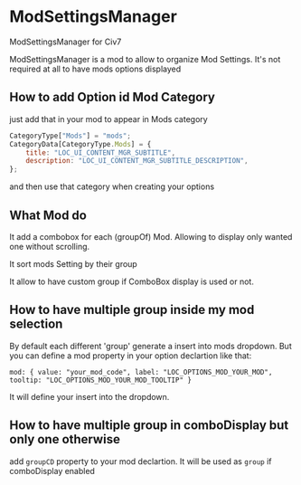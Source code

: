 # ModSettingsManager
ModSettingsManager for Civ7

ModSettingsManager is a mod to allow to organize Mod Settings. It's not required at all to have mods options displayed

## How to add Option id Mod Category

just add that in your mod to appear in Mods category

````javascript
CategoryType["Mods"] = "mods";
CategoryData[CategoryType.Mods] = {
    title: "LOC_UI_CONTENT_MGR_SUBTITLE",
    description: "LOC_UI_CONTENT_MGR_SUBTITLE_DESCRIPTION",
};
````

and then use that category when creating your options

## What Mod do

It add a combobox for each (groupOf) Mod. Allowing to display only wanted one without scrolling.

It sort mods Setting by their group

It allow to have custom group if ComboBox display is used or not.


## How to have multiple group inside my mod selection

By default each different 'group' generate a insert into mods dropdown. But you can define a mod property in your option declartion like that:

````
mod: { value: "your_mod_code", label: "LOC_OPTIONS_MOD_YOUR_MOD", tooltip: "LOC_OPTIONS_MOD_YOUR_MOD_TOOLTIP" }
````

It will define your insert into the dropdown.


## How to have multiple group in comboDisplay but only one otherwise

add `groupCD` property to your mod declartion. It will be used as `group` if comboDisplay enabled